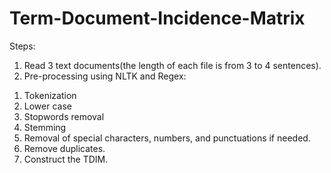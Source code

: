 # Term-Document-Incidence-Matrix

Steps:

1)	Read 3 text documents(the length of each file is from 3 to 4 sentences).
2)	Pre-processing using NLTK and Regex:
1.	Tokenization
2.	Lower case
3.	Stopwords removal
4.	Stemming
5.	Removal of special characters, numbers, and punctuations if needed.
6.	Remove duplicates.
7.	Construct the TDIM.
